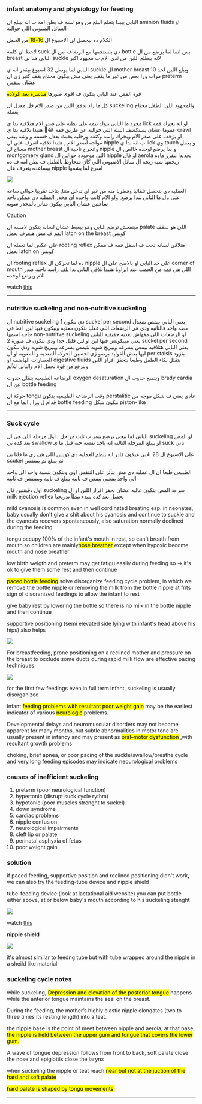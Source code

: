 ### infant anatomy and physiology for feeding

البابي بيبدا يتعلم البلع من وهو لسه ف بطن امه ب انه بيبلع ال aminion fluids او السائل المنيوني اللي حواليه

الكلام ده بيحصل لى الاسبوع ال <mark> 16-18 </mark> من الحمل

لاحظ ان كلمة suck دي بنستخمها مع الرضاعه من ال bottle بس انما لما يرضع من ال breast البابي هنا بي suckle لانه بيطلع اللبن من ثدي الام ب مجهود اكبر

البابي لما يوصل 32 اسبوع بيقدر انه ي suckle ال mother breast ويبلع اللبن لحد 10 مرات ورا بعض من غير ما يقف, يعني مش بيكون محتاج يقف كتبر زي ال preterm عشان يتنفس

قوة المص عند البابي بتكون ف اقوى صورها <mark> مباشرة بعد الولاده </mark> 

كل ما زاد تدفق اللبن من صدر الام قل معدل ال suckeling والمجهود اللي الطفل محتاج يعمله

مجرد ما البابي يتولد نيمه على بطنه على صدر الام هتلاقيه بدا ي lick او انه يحرك فمه عموما عشان يستكشف البيئه اللي حواليه عن طريق فمه 😂💚 هتبدا تلاقيه بدا ي crawl او يزحف على صدر الام ويحرك راسه وكتفه ورجليه بحيث يعدل جسمه و وشه يبقى مواجه لصدر الام , هتبدا تلاقيه اتعرف على ال nipple ب انه بدا ي lick وي touch و يعمل مساج لل mother breast واتحرح ناحية ال nipple و بدا يرضع لوحده خالص, ال montgomery gland اللي موجوده حوالين ال nipple او فال aerola تحديدا بتفرز ماده ريحتتها شبه ريحة ال سائل الامنيوني اللي كان متحاوط بالطفل ف بطن امه ف ده بيساعده يتعرف عال nipple اسرع لما يشمها

![](./babyCrawling.png)

العمليه دي بتحصل تلقائيا وفطريا منه من غير اي تدخل مننا, بتاخد تقريبا حوالي ساعه على بال ما البابي يبدا يرضع, ولو الام كانت واخده اي مخدر العمليه دي ممكن تاخد ساعتين عشان البابي بيكون متاثر بالمخدر شويه

> [!CAUTION]
> مينفعش ترضع البابي وهو بيعيط عشان لسانه بتكون لامسه ال palate اللي هو سقف الفم ف مش هيعرف يعمل latch on the breast كويس

على عكس لما تعمله ال rooting reflex هتلاقي لسانه تحت ف اسفل فمه ف ممكن يعمل latch on كويس

ال rooting reflex ده لما تحركي ال nipple على خد البابي او بالاصح على ال corner of mouth اللي هي فمه من الجمب عند الزاويا هتبدا تلاقي البابي بدا يلف راسه ناحية صدر الام ويرضع لوحده

watch [this](https://youtube.com/shorts/fowM-Ru53U4?si=jvJWHDinoHCbvfqc)

---

### nutritive suckeling and non-nutritive suckeling

ال nutritive suckeling دي بتكون 1 suckel per second يعني البابي بيمص بمعدل مصه واحد فالثانيه ودي هي الرضعات اللي غعليا بتكون مغذيه وبيكون فيها لبن, انما في حاجه اسمها non-nutritve suckeling او الرضعات اللي مفهاش تغذيه حقيقيه للبابي يعني مبيكونش فيها لبن او لبن قليل جدا ودي بتكون ف صورة 2 suckel per second يعني البابي هتلاقيه بيمص بسرعه وبيريح شويه بثيمص بسرعه وبيريح شويه ودي بيكون ليها بعض الفوايد برضو زي تحسبن الحركه المعديه و المعويه او ال peristalsis بتزود العصارات الهاضمه او digestive fluids بتقلل بكاء الطفل وطبعا بتحفز افراز اللبن وبترفع من قوة تحمل الام والبابي للألم

الرضاعه الطبيعيه بتقلل حدوت oxygen desaturation وبتمنع حدوت ال brady cardia عن ال bottle feeding

حركة ال tongu وقت الرضاعه الطبيعيه بتكون perstalitic عادي يعني ف شكل موجه من قدام ل ورا , انما مع ال bottle feeding بتكون شكل piston-like

----
### Suck cycle

البابي لما ييجي يرضع بيمر ب تلت مراحل , اول مرحله اللي هي ال suckeling او المص بعد كده بي swallow او بيبلع المرحله التالته انه ياخد نفسه حبه قبل ما ي suck تاني 

على الاسبوع ال 28 الابي هيكون قادر انه ينظم العمليه دي كويس اللي هي زي ما قلنا بي scukel ثم بيبلع ثم بيتنفس

الطبيعي طبعا ان ال عمليه دي مش بتأثر على التنفس اوي وبتكون بنسبة واحد الى واحد الى واحد بمعنى بيمص ف ثانيه بيبلع ف ثانيه وبيتنفس ف ثانيه 

اول دقيقتين فال suckeling سرعة المص بتكون عاليه عشان نحفز افراز اللبن او ال milk ejection reflex يحصل بعد كده بتبدء تبطأ تدريجيا

mild cyanosis is common even in well cordinated breating esp. in neonates, baby usually don't give a shit about his cyanosis and continue to suckle and the cyanosis recovers spontaneously, also saturation normally declined during the feeding

tongu occupy 100% of the infant's mouth in rest, so can't breath from mouth so children are mainly<mark>nose breather</mark> except when hypoxic become mouth and nose breather

low birth weigth and preterm may get fatigu easily during feeding so -> it's ok to give them some rest and then continue

<mark>paced bottle feeding</mark> solve disorganize feeding cycle problem, in which we remove the bottle nipple or removing the milk from the bottle nipple at frits sign of disoranized feedings to allow the infant to rest

give baby rest by lowering the bottle so there is no milk in the bottle nipple and then continue

supportive positioning (semi elevated side lying with infant's head above his hips) also helps

![](./supportivePosition.png)


For breastfeeding, prone positioning on a reclined mother and pressure on the breast to occlude some ducts during rapid milk flow are effective pacing techniques.

![](./reclinedPosition.png)


for the first few feedings even in full term infant, suckeling is usually disorganized

Infant <mark>feeding problems with resultant poor weight gain</mark> may be the earliest indicator of various <mark>neurologic</mark> problems.

Developmental delays and neuromuscular disorders may not become apparent for many months, but subtle abnormalities in motor tone are usually present in infancy and may present as <mark>oral–motor dysfunction</mark> ,with resultant growth problems

choking, brief apnea, or poor pacing of the suckle/swallow/breathe cycle and very long feeding episodes may indicate neourological problems

### causes of inefficient suckeling
1. preterm (poor neurological function)
2. hypertonic (disrupt suck cycle rythm)
3. hypotonic (poor muscles strenght to suckel)
4. down syndrome
5. cardiac problems
6. nipple confusion 
7. neurological impairments
8. cleft lip or palate
9. perinatal asphyxia of fetus
10. poor weight gain

### solution

if paced feeding, supportive position and reclined positioning didn't work, we can also try the feeding-tube device and nipple shield

tube-feeding device (look at lactational aid website) you can put bottle either above, at or below baby's mouth according to his suckeling stenght

![](https://ibconline.ca/wp-content/uploads/2016/09/image1-2-700x469.jpg)

watch [this](https://vimeo.com/207503100)

**nipple shield**

![](./nippleShield.png)

it's almost similar to feedng tube but with tube wrapped around the nipple in a sheild like material
### suckeling cycle notes

while suckeling, <mark>Depression and elevation of the posterior tongue</mark> happens while the anterior tongue maintains the seal on the breast.

During the feeding, the mother’s highly elastic nipple elongates (two to three times its resting length) into a teat.

the nipple base is the point of meet between nipple and aerola, at that base, <mark>the nipple is held between the upper gum and tongue that covers the lower gum.</mark>

A wave of tongue depression follows from front to back,
soft palate close the nose and epiglottis close the larynx

when suckeling the nipple or teat reach <mark>near but not at the juction of the hard and soft palate</mark>

<mark>hard palate is shaped by tongu movements.</mark>

----